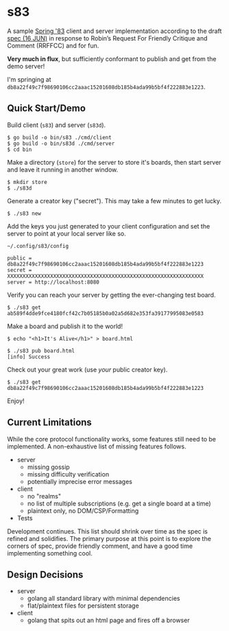 # s83

A sample [Spring '83](https://www.robinsloan.com/lab/specifying-spring-83/)
client and server implementation according to the draft
[spec (16 JUN)](https://github.com/robinsloan/spring-83-spec/blob/main/draft-20220616.md)
in response to Robin’s Request For Friendly Critique and Comment (RRFFCC) and
for fun.

**Very much in flux**, but sufficiently conformant to publish and get from the
demo server!

I'm springing at `db8a22f49c7f98690106cc2aaac15201608db185b4ada99b5bf4f222883e1223`.

## Quick Start/Demo

Build client (`s83`) and server (`s83d`).
```
$ go build -o bin/s83 ./cmd/client
$ go build -o bin/s83d ./cmd/server
$ cd bin
```

Make a directory (`store`) for the server to store it's boards, then start server
and leave it running in another window.
```
$ mkdir store
$ ./s83d
```

Generate a creator key ("secret"). This may take a few minutes to get lucky.
```
$ ./s83 new
```

Add the keys you just generated to your client configuration and set the server
to point at your local server like so.

`~/.config/s83/config`
```
public = db8a22f49c7f98690106cc2aaac15201608db185b4ada99b5bf4f222883e1223
secret = XXXXXXXXXXXXXXXXXXXXXXXXXXXXXXXXXXXXXXXXXXXXXXXXXXXXXXXXXXXXXXXX
server = http://localhost:8080
```

Verify you can reach your server by getting the ever-changing test board.
```
$ ./s83 get ab589f4dde9fce4180fcf42c7b05185b0a02a5d682e353fa39177995083e0583
```

Make a board and publish it to the world!
```
$ echo "<h1>It's Alive</h1>" > board.html

$ ./s83 pub board.html
[info] Success
```

Check out your great work (use _your_ public creator key).
```
$ ./s83 get db8a22f49c7f98690106cc2aaac15201608db185b4ada99b5bf4f222883e1223
```

Enjoy!

## Current Limitations

While the core protocol functionality works, some features still need to be
implemented. A non-exhaustive list of missing features follows.

- server
	- missing gossip
	- missing difficulty verification
	- potentially imprecise error messages
- client
	- no "realms"
	- no list of multiple subscriptions (e.g. get a single board at a time)
	- plaintext only, no DOM/CSP/Formatting
- Tests

Development continues. This list should shrink over time as the spec is refined
and solidifies. The primary purpose at this point is to explore the corners of
spec, provide friendly comment, and have a good time implementing something
cool.

## Design Decisions

- server
  - golang all standard library with minimal dependencies
  - flat/plaintext files for persistent storage
- client
  - golang that spits out an html page and fires off a browser
